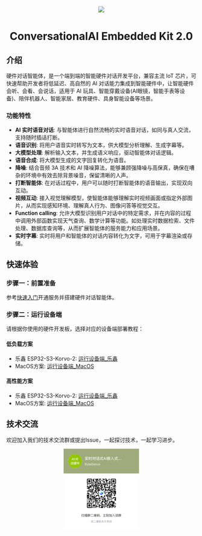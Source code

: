 <h1 align="center"><img src="https://iam.volccdn.com/obj/volcengine-public/pic/volcengine-icon.png"></h1>
<h1 align="center">ConversationalAI Embedded Kit 2.0</h1>

## 介绍
硬件对话智能体，是一个端到端的智能硬件对话开发平台，兼容主流 IoT 芯片，可快速帮助开发者将低延迟、高自然的 AI 对话能力集成到智能硬件中，让智能硬件会听、会看、会说话，适用于 AI 玩具、智能穿戴设备(AI眼镜，智能手表等设备)、陪伴机器人、智能家居、教育硬件、具身智能设备等场景。

### 功能特性
- **AI 实时语音对话**: 与智能体进行自然流畅的实时语音对话，如同与真人交流，支持随时插话打断。
- **语音识别**: 将用户语音实时转写为文本，供大模型分析理解、生成字幕等。
- **大模型处理**: 解析输入文本，并生成语义响应，驱动智能体对话逻辑。
- **语音合成**: 将大模型生成的文字回复转化为语音。
- **降噪**: 结合音频 3A 技术和 AI 降噪算法，能够兼顾强降噪与高保真，确保在嘈杂的环境中有效去除背景噪音，保留清晰的人声。
- **打断智能体**: 在对话过程中，用户可以随时打断智能体的语音输出，实现双向互动。
- **视频互动**: 接入视觉理解模型，使智能体能够理解实时视频画面或指定外部图片，从而实现感知环境、理解真人行为、图像问答等视觉交互。
- **Function calling**: 允许大模型识别用户对话中的特定需求，并在内容的过程中调用外部函数实现天气查询、数学计算等功能。如处理实时数据检索、文件处理、数据库查询等，从而扩展智能体的服务能力和应用场景。
- **实时字幕**: 实时将用户和智能体的对话内容转化为文字，可用于字幕渲染或存储。

## 快速体验

### 步骤一：前置准备
参考[快速入门](https://www.volcengine.com/docs/6348/1806625)开通服务并搭建硬件对话智能体。

### 步骤二：运行设备端
请根据你使用的硬件开发板，选择对应的设备端部署教程：
#### 低负载方案
- 乐鑫 ESP32-S3-Korvo-2: [运行设备端_乐鑫](examples/low_load_solution/espressif/README.md)
- MacOS方案: [运行设备端_MacOS](examples/low_load_solution/macos_platform/README.md)
#### 高性能方案
- 乐鑫 ESP32-S3-Korvo-2: [运行设备端_乐鑫](examples/high_quality_solution/espressif/README.md)
- MacOS方案: [运行设备端_MacOS](examples/high_quality_solution/macos_platform/README.md)

## 技术交流
欢迎加入我们的技术交流群或提出Issue，一起探讨技术，一起学习进步。
<div align=center><img src="resource/image/tech_support.png" width="200"></div>